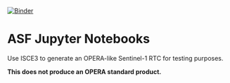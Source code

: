 [![Binder](https://mybinder.org/badge_logo.svg)](https://mybinder.org/v2/gh/ASFOpenSARlab/opensarlab-notebooks/binder_isce3_rtc?labpath=ISCE3_Sentinel1_RTC.ipynb)

# ASF Jupyter Notebooks

Use ISCE3 to generate an OPERA-like Sentinel-1 RTC for testing purposes. 

**This does not produce an OPERA standard product.**



